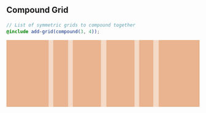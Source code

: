 ## Compound Grid

```scss
// List of symmetric grids to compound together
@include add-grid(compound(3, 4));
```

<img src="img/compound.png">
